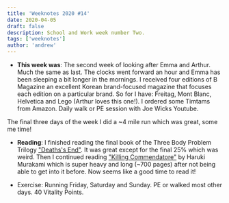 ```yaml
---
title: 'Weeknotes 2020 #14'
date: 2020-04-05
draft: false
description: School and Work week number Two.
tags: ['weeknotes']
author: 'andrew'
---
```


-   **This week was**: The second week of looking after Emma and Arthur. Much the same as last. The clocks went forward an hour and Emma has been sleeping a bit longer in the mornings. I received four editions of B Magazine an excellent Korean brand-focused magazine that focuses each edition on a particular brand. So for I have: Freitag, Mont Blanc, Helvetica and Lego (Arthur loves this one!). I ordered some Timtams from Amazon. Daily walk or PE session with Joe Wicks Youtube.

The final three days of the week I did a ~4 mile run which was great, some me time!

-   **Reading**: I finished reading the final book of the Three Body Problem Trilogy ["Deaths's End"](https://en.wikipedia.org/wiki/Death%27s_End). It was great except for the final 25% which was weird. Then I continued reading ["Killing Commendatore"](https://www.goodreads.com/book/show/38820047-killing-commendatore) by Haruki Murakami which is super heavy and long (~700 pages) after not being able to get into it before. Now seems like a good time to read it!

-   Exercise: Running Friday, Saturday and Sunday. PE or walked most other days. 40 Vitality Points.
